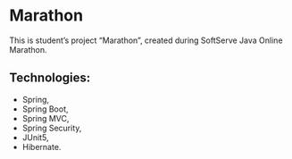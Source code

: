 # Marathon
This is student’s project “Marathon”, created during SoftServe Java Online Marathon.

## Technologies:
* Spring, 
* Spring Boot, 
* Spring MVC, 
* Spring Security, 
* JUnit5, 
* Hibernate.  
